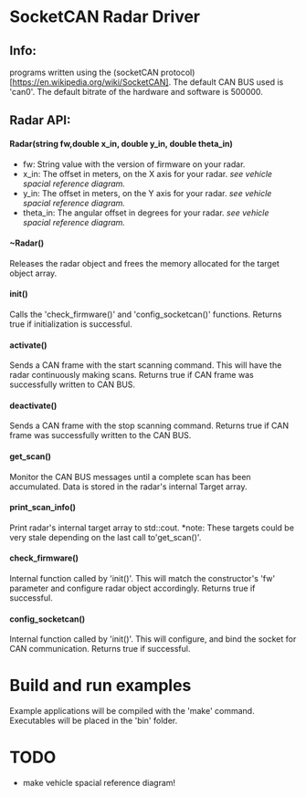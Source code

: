 # SocketCAN Radar Driver

## Info:
  programs written using the (socketCAN protocol)[https://en.wikipedia.org/wiki/SocketCAN].  The default CAN BUS used is 'can0'.  The default bitrate of the hardware  and software is 500000.   


## Radar API:

#### Radar(string fw,double x_in, double y_in, double theta_in)
- fw:   String value with the version of firmware on your radar.
- x_in: The offset in meters, on the X axis for your radar.  *see vehicle spacial reference diagram.*
- y_in: The offset in meters, on the Y axis for your radar.  *see vehicle spacial reference diagram.*
- theta_in: The angular offset in degrees for your radar. *see vehicle spacial reference diagram.*

#### ~Radar()
Releases the radar object and frees the memory allocated for the target object array.

#### init()
Calls the 'check_firmware()' and 'config_socketcan()' functions.  Returns true if initialization is successful.

#### activate()
Sends a CAN frame with the start scanning command.  This will have the radar continuously making scans.  Returns true if CAN frame was successfully written to CAN BUS.

#### deactivate()
Sends a CAN frame with the stop scanning command.  Returns true if CAN frame was successfully written to the CAN BUS.

#### get_scan()
Monitor the CAN BUS messages until a complete scan has been accumulated.  Data is stored in the radar's internal Target array.

#### print_scan_info()
Print radar's internal target array to std::cout.  *note:  These targets could be very stale depending on the last call to'get_scan()'.

#### check_firmware()
Internal function called by 'init()'.  This will match the constructor's 'fw' parameter and configure radar object accordingly.  Returns true if successful.

#### config_socketcan()
Internal function called by 'init()'.  This will configure, and bind the socket for CAN communication.  Returns true if successful.

# Build and run examples
Example applications will be compiled with the 'make' command.  Executables will be placed in the 'bin' folder.


# TODO
- make vehicle spacial reference diagram!



